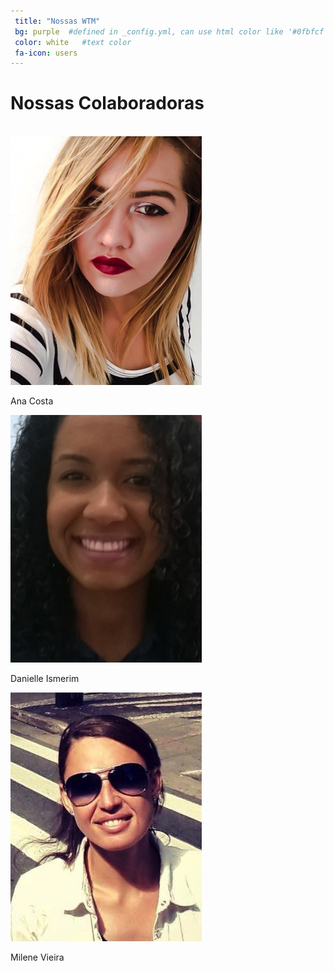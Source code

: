 ```yaml
---
 title: "Nossas WTM"
 bg: purple  #defined in _config.yml, can use html color like '#0fbfcf'
 color: white   #text color
 fa-icon: users
---
```


# Nossas Colaboradoras

<br/>

<div class="container-img">
  <div class="img-card .mdl-shadow--8dp">
    <img src="img/colaboradoras/ana-costa.jpg" />
    <p>Ana Costa</p>
  </div>

  <div class="img-card .mdl-shadow--2dp">
    <img src="img/colaboradoras/danielle-ismerim.jpeg">
    <p>Danielle Ismerim</p>
  </div>

  <div class="img-card .mdl-shadow--2dp">
    <img src="img/colaboradoras/milene-vieira.jpg" />
    <p>Milene Vieira</p>
  </div>
</div>

